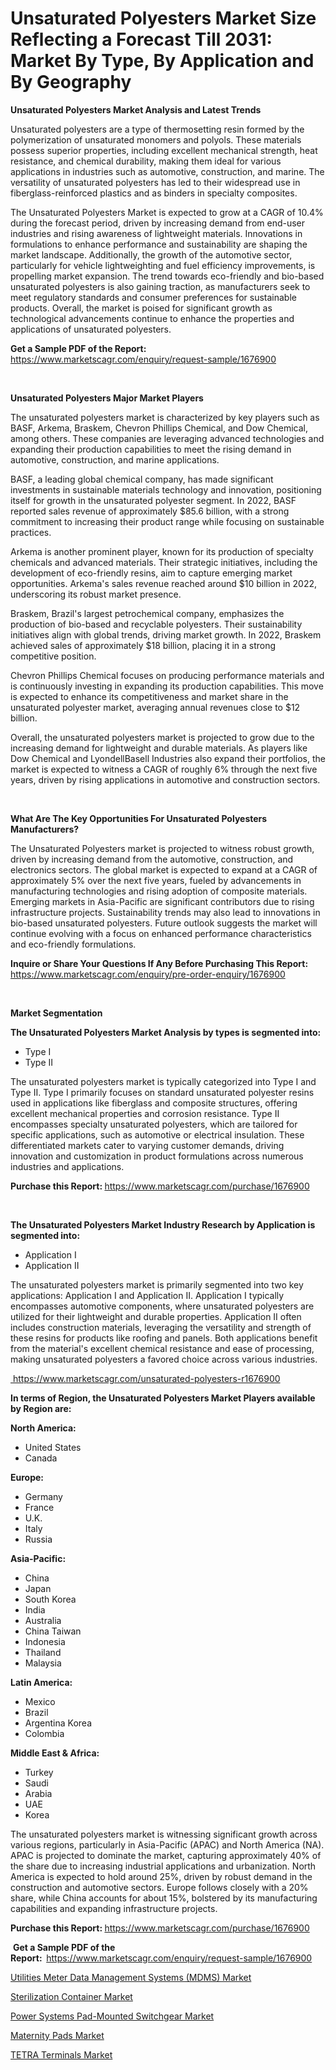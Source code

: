 <p><h1>Unsaturated Polyesters Market Size Reflecting a Forecast Till 2031: Market By Type, By Application and By Geography</h1></p><p><strong>Unsaturated Polyesters Market Analysis and Latest Trends</strong></p>
<p><p>Unsaturated polyesters are a type of thermosetting resin formed by the polymerization of unsaturated monomers and polyols. These materials possess superior properties, including excellent mechanical strength, heat resistance, and chemical durability, making them ideal for various applications in industries such as automotive, construction, and marine. The versatility of unsaturated polyesters has led to their widespread use in fiberglass-reinforced plastics and as binders in specialty composites.</p><p>The Unsaturated Polyesters Market is expected to grow at a CAGR of 10.4% during the forecast period, driven by increasing demand from end-user industries and rising awareness of lightweight materials. Innovations in formulations to enhance performance and sustainability are shaping the market landscape. Additionally, the growth of the automotive sector, particularly for vehicle lightweighting and fuel efficiency improvements, is propelling market expansion. The trend towards eco-friendly and bio-based unsaturated polyesters is also gaining traction, as manufacturers seek to meet regulatory standards and consumer preferences for sustainable products. Overall, the market is poised for significant growth as technological advancements continue to enhance the properties and applications of unsaturated polyesters.</p></p>
<p><strong>Get a Sample PDF of the Report:&nbsp;</strong> <a href="https://www.marketscagr.com/enquiry/request-sample/1676900?utm_campaign=1179&utm_medium=2&utm_source=Github&utm_content=ia&utm_term=30092024&utm_id=unsaturated-polyesters">https://www.marketscagr.com/enquiry/request-sample/1676900</a></p>
<p>&nbsp;</p>
<p><strong>Unsaturated Polyesters Major Market Players</strong></p>
<p><p>The unsaturated polyesters market is characterized by key players such as BASF, Arkema, Braskem, Chevron Phillips Chemical, and Dow Chemical, among others. These companies are leveraging advanced technologies and expanding their production capabilities to meet the rising demand in automotive, construction, and marine applications.</p><p>BASF, a leading global chemical company, has made significant investments in sustainable materials technology and innovation, positioning itself for growth in the unsaturated polyester segment. In 2022, BASF reported sales revenue of approximately $85.6 billion, with a strong commitment to increasing their product range while focusing on sustainable practices.</p><p>Arkema is another prominent player, known for its production of specialty chemicals and advanced materials. Their strategic initiatives, including the development of eco-friendly resins, aim to capture emerging market opportunities. Arkema's sales revenue reached around $10 billion in 2022, underscoring its robust market presence.</p><p>Braskem, Brazil's largest petrochemical company, emphasizes the production of bio-based and recyclable polyesters. Their sustainability initiatives align with global trends, driving market growth. In 2022, Braskem achieved sales of approximately $18 billion, placing it in a strong competitive position.</p><p>Chevron Phillips Chemical focuses on producing performance materials and is continuously investing in expanding its production capabilities. This move is expected to enhance its competitiveness and market share in the unsaturated polyester market, averaging annual revenues close to $12 billion.</p><p>Overall, the unsaturated polyesters market is projected to grow due to the increasing demand for lightweight and durable materials. As players like Dow Chemical and LyondellBasell Industries also expand their portfolios, the market is expected to witness a CAGR of roughly 6% through the next five years, driven by rising applications in automotive and construction sectors.</p></p>
<p>&nbsp;</p>
<p><strong>What Are The Key Opportunities For Unsaturated Polyesters Manufacturers?</strong></p>
<p><p>The Unsaturated Polyesters market is projected to witness robust growth, driven by increasing demand from the automotive, construction, and electronics sectors. The global market is expected to expand at a CAGR of approximately 5% over the next five years, fueled by advancements in manufacturing technologies and rising adoption of composite materials. Emerging markets in Asia-Pacific are significant contributors due to rising infrastructure projects. Sustainability trends may also lead to innovations in bio-based unsaturated polyesters. Future outlook suggests the market will continue evolving with a focus on enhanced performance characteristics and eco-friendly formulations.</p></p>
<p><strong>Inquire or Share Your Questions If Any Before Purchasing This Report:</strong> <a href="https://www.marketscagr.com/enquiry/pre-order-enquiry/1676900?utm_campaign=1179&utm_medium=2&utm_source=Github&utm_content=ia&utm_term=30092024&utm_id=unsaturated-polyesters">https://www.marketscagr.com/enquiry/pre-order-enquiry/1676900</a></p>
<p>&nbsp;</p>
<p><strong>Market Segmentation</strong></p>
<p><strong>The Unsaturated Polyesters Market Analysis by types is segmented into:</strong></p>
<p><ul><li>Type I</li><li>Type II</li></ul></p>
<p><p>The unsaturated polyesters market is typically categorized into Type I and Type II. Type I primarily focuses on standard unsaturated polyester resins used in applications like fiberglass and composite structures, offering excellent mechanical properties and corrosion resistance. Type II encompasses specialty unsaturated polyesters, which are tailored for specific applications, such as automotive or electrical insulation. These differentiated markets cater to varying customer demands, driving innovation and customization in product formulations across numerous industries and applications.</p></p>
<p><strong>Purchase this Report:&nbsp;</strong><a href="https://www.marketscagr.com/purchase/1676900?utm_campaign=1179&utm_medium=2&utm_source=Github&utm_content=ia&utm_term=30092024&utm_id=unsaturated-polyesters">https://www.marketscagr.com/purchase/1676900</a></p>
<p>&nbsp;</p>
<p><strong>The Unsaturated Polyesters Market Industry Research by Application is segmented into:</strong></p>
<p><ul><li>Application I</li><li>Application II</li></ul></p>
<p><p>The unsaturated polyesters market is primarily segmented into two key applications: Application I and Application II. Application I typically encompasses automotive components, where unsaturated polyesters are utilized for their lightweight and durable properties. Application II often includes construction materials, leveraging the versatility and strength of these resins for products like roofing and panels. Both applications benefit from the material's excellent chemical resistance and ease of processing, making unsaturated polyesters a favored choice across various industries.</p></p>
<p><a href="https://www.marketscagr.com/unsaturated-polyesters-r1676900?utm_campaign=1179&utm_medium=2&utm_source=Github&utm_content=ia&utm_term=30092024&utm_id=unsaturated-polyesters">&nbsp;https://www.marketscagr.com/unsaturated-polyesters-r1676900</a></p>
<p><strong>In terms of Region, the Unsaturated Polyesters Market Players available by Region are:</strong></p>
<p>
    <p> <strong> North America: </strong>
        <ul>
            <li>United States</li>
            <li>Canada</li>
        </ul>
        </p> 
    <p> <strong> Europe: </strong>
        <ul>
            <li>Germany</li>
            <li>France</li>
            <li>U.K.</li>
            <li>Italy</li>
            <li>Russia</li>
        </ul>
        </p> 
    <p> <strong> Asia-Pacific: </strong>
        <ul>
            <li>China</li>
            <li>Japan</li>
            <li>South Korea</li>
            <li>India</li>
            <li>Australia</li>
            <li>China Taiwan</li>
            <li>Indonesia</li>
            <li>Thailand</li>
            <li>Malaysia</li>
        </ul>
        </p> 
    <p> <strong> Latin America: </strong>
        <ul>
            <li>Mexico</li>
            <li>Brazil</li>
            <li>Argentina Korea</li>
            <li>Colombia</li>
        </ul>
        </p> 
    <p> <strong> Middle East & Africa: </strong>
        <ul>
            <li>Turkey</li>
            <li>Saudi</li>
            <li>Arabia</li>
            <li>UAE</li>
            <li>Korea</li>
        </ul>
    </p>
    </p>
<p><p>The unsaturated polyesters market is witnessing significant growth across various regions, particularly in Asia-Pacific (APAC) and North America (NA). APAC is projected to dominate the market, capturing approximately 40% of the share due to increasing industrial applications and urbanization. North America is expected to hold around 25%, driven by robust demand in the construction and automotive sectors. Europe follows closely with a 20% share, while China accounts for about 15%, bolstered by its manufacturing capabilities and expanding infrastructure projects.</p></p>
<p><strong>Purchase this Report: </strong><a href="https://www.marketscagr.com/purchase/1676900?utm_campaign=1179&utm_medium=2&utm_source=Github&utm_content=ia&utm_term=30092024&utm_id=unsaturated-polyesters">https://www.marketscagr.com/purchase/1676900</a></p>
<p>&nbsp;<strong>Get a Sample PDF of the Report:&nbsp;&nbsp;</strong><a href="https://www.marketscagr.com/enquiry/request-sample/1676900?utm_campaign=1179&utm_medium=2&utm_source=Github&utm_content=ia&utm_term=30092024&utm_id=unsaturated-polyesters">https://www.marketscagr.com/enquiry/request-sample/1676900</a></p>
<p><strong></strong></p>
<p><p><a href="https://issuu.com/reportprime-2/docs/utilities-meter-data-management-sys_56760dba787741?utm_campaign=1179&utm_medium=2&utm_source=Github&utm_content=ia&utm_term=30092024&utm_id=unsaturated-polyesters">Utilities Meter Data Management Systems (MDMS) Market</a></p><p><a href="https://www.linkedin.com/pulse/sterilization-container-market-size-segmentation-trends-he4cf?utm_campaign=1179&utm_medium=2&utm_source=Github&utm_content=ia&utm_term=30092024&utm_id=unsaturated-polyesters">Sterilization Container Market</a></p><p><a href="https://issuu.com/reportprime-2/docs/power-systems-pad-mounted-switchgea_3c43a050900ddf?utm_campaign=1179&utm_medium=2&utm_source=Github&utm_content=ia&utm_term=30092024&utm_id=unsaturated-polyesters">Power Systems Pad-Mounted Switchgear Market</a></p><p><a href="https://www.linkedin.com/pulse/booming-maternity-pads-market-sector-analysis-growth-projections-lnzee?utm_campaign=1179&utm_medium=2&utm_source=Github&utm_content=ia&utm_term=30092024&utm_id=unsaturated-polyesters">Maternity Pads Market</a></p><p><a href="https://www.linkedin.com/pulse/tetra-terminals-market-size-segmentation-trends-growth-gblmf?utm_campaign=1179&utm_medium=2&utm_source=Github&utm_content=ia&utm_term=30092024&utm_id=unsaturated-polyesters">TETRA Terminals Market</a></p></p>